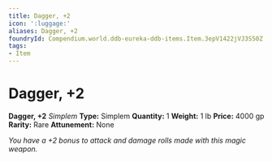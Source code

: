 ```yaml
---
title: Dagger, +2
icon: ':luggage:'
aliases: Dagger, +2
foundryId: Compendium.world.ddb-eureka-ddb-items.Item.3epV1422jVJ3S50Z
tags:
- Item
---
```


# Dagger, +2

**Dagger, +2**
_Simplem_
**Type:** Simplem
**Quantity:** 1
**Weight:** 1 lb
**Price:** 4000 gp
**Rarity:** Rare
**Attunement:** None

*You have a +2 bonus to attack and damage rolls made with this magic weapon.*